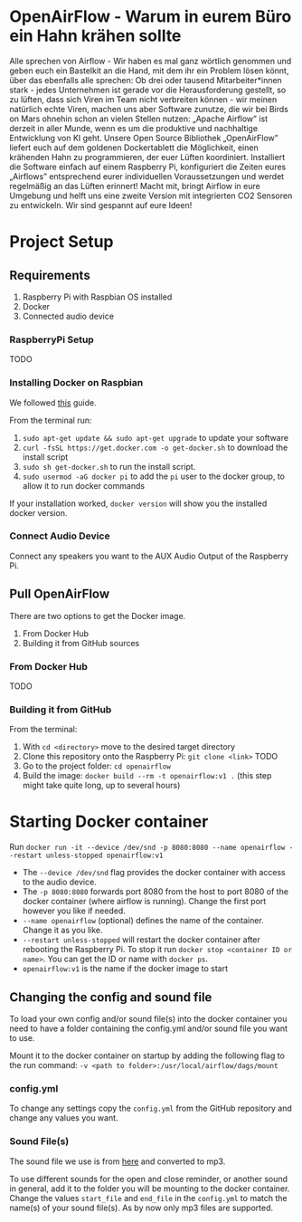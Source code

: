 # OpenAirFlow - Warum in eurem Büro ein Hahn krähen sollte
Alle sprechen von Airflow - Wir haben es mal ganz wörtlich genommen und geben euch ein Bastelkit an die Hand, mit dem ihr ein Problem lösen könnt, über das ebenfalls alle sprechen: Ob drei oder tausend Mitarbeiter*innen stark - jedes Unternehmen ist gerade vor die Herausforderung gestellt, so zu lüften, dass sich Viren im Team nicht verbreiten können - wir meinen natürlich echte Viren, machen uns aber Software zunutze, die wir bei Birds on Mars ohnehin schon an vielen Stellen nutzen: „Apache Airflow” ist derzeit in aller Munde, wenn es um die produktive und nachhaltige Entwicklung von KI geht. Unsere Open Source Bibliothek „OpenAirFlow” liefert euch auf dem goldenen Dockertablett die Möglichkeit, einen krähenden Hahn zu programmieren, der euer Lüften koordiniert. Installiert die Software einfach auf einem Raspberry Pi, konfiguriert die Zeiten eures „Airflows” entsprechend eurer individuellen Voraussetzungen und werdet regelmäßig an das Lüften erinnert! Macht mit, bringt Airflow in eure Umgebung und helft uns eine zweite Version mit integrierten CO2 Sensoren zu entwickeln. Wir sind gespannt auf eure Ideen!


# Project Setup
## Requirements
1. Raspberry Pi with Raspbian OS installed
2. Docker
3. Connected audio device

### RaspberryPi Setup
TODO

### Installing Docker on Raspbian
We followed [this](https://phoenixnap.com/kb/docker-on-raspberry-pi) guide.

From the terminal run:

1. `sudo apt-get update && sudo apt-get upgrade` to update your software
2. `curl -fsSL https://get.docker.com -o get-docker.sh` to download the install script
3. `sudo sh get-docker.sh` to run the install script.
4. `sudo usermod -aG docker pi` to add the `pi` user to the docker group, to allow it to run docker commands

If your installation worked, `docker version` will show you the installed docker version.

### Connect Audio Device
Connect any speakers you want to the AUX Audio Output of the Raspberry Pi.

## Pull OpenAirFlow
There are two options to get the Docker image.
1. From Docker Hub
2. Building it from GitHub sources

### From Docker Hub
TODO

### Building it from GitHub
From the terminal:
1. With `cd <directory>` move to the desired target directory
2. Clone this repository onto the Raspberry Pi: `git clone <link>` TODO
3. Go to the project folder: `cd openairflow`
4. Build the image: `docker build --rm -t openairflow:v1 .` (this step might take quite long, up to several hours)

# Starting Docker container
Run `docker run -it --device /dev/snd -p 8080:8080 --name openairflow --restart unless-stopped openairflow:v1`

- The `--device /dev/snd` flag provides the docker container with access to the audio device.
- The `-p 8080:8080` forwards port 8080 from the host to port 8080 of the docker container (where airflow is running). Change the first port however you like if needed.
- `--name openairflow` (optional) defines the name of the container. Change it as you like.
- `--restart unless-stopped` will restart the docker container after rebooting the Raspberry Pi. To stop it run `docker stop <container ID or name>`. You can get the ID or name with `docker ps`.
- `openairflow:v1` is the name if the docker image to start

## Changing the config and sound file
To load your own config and/or sound file(s) into the docker container you need to have a folder containing the config.yml and/or sound file you want to use.

Mount it to the docker container on startup by adding the following flag to the run command: `-v <path to folder>:/usr/local/airflow/dags/mount`
### config.yml
To change any settings copy the `config.yml` from the GitHub repository and change any values you want.

### Sound File(s)
The sound file we use is from [here](https://freesound.org/people/Lydmakeren/sounds/510906/) and converted to mp3.

To use different sounds for the open and close reminder, or another sound in general, add it to the folder you will be mounting to the docker container. Change the values `start_file` and `end_file` in the `config.yml` to match the name(s) of your sound file(s). As by now only mp3 files are supported.
